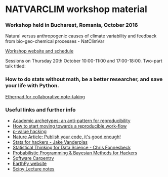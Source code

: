 # NATVARCLIM workshop material
### Workshop held in Bucharest, Romania, October 2016

Natural versus anthropogenic causes of climate variability and feedback from bio-geo-chemical processes - NatClimVar

[Workshop website and schedule](http://icub.unibuc.ro/index.php?option=com_jevents&task=icalrepeat.detail&evid=70&Itemid=1&year=2016&month=10&day=18&title=natural-versus-anthropogenic-causes-of-climate-variability-and-feedback-from-bio-geo-chemical-processes-natclimvar&uid=2a1acec1cdc2c8679ea15fae3d739104&catids=49%7C50%7C51%7C52)

Sessions on Thursday 20th October 10:00-11:00 and 17:00-18:00. Two-part talk titled:

###  How to do stats without math, be a better researcher, and save your life with Python.

[Etherpad for collaborative note-taking](https://public.etherpad-mozilla.org/p/NATVARCLIM)


### Useful links and further info
* [Academic archetypes: an anti-pattern for reproducibility](http://benlaken.com/blog/?id=27)
* [How to start moving towards a reproducible work-flow](http://benlaken.com/blog/?id=29)
* [p-value hacking](http://theconversation.com/one-reason-so-many-scientific-studies-may-be-wrong-66384)
* [Nature Article: Publish your code, it's good enough!](http://www.nature.com/news/2010/101013/full/467753a.html)
* [Stats for hackers - Jake Vanderplas](https://www.youtube.com/watch?v=Iq9DzN6mvYA)
* [Statistical Thinking for Data Science - Chris Fonnesbeck](https://www.youtube.com/watch?v=TGGGDpb04Yc)
* [Probabilistic Programming & Bayesian Methods for Hackers](http://camdavidsonpilon.github.io/Probabilistic-Programming-and-Bayesian-Methods-for-Hackers/)
* [Software Carpentry](http://software-carpentry.org)
* [EarthPy website](http://earthpy.org)
* [Scipy Lecture notes](http://www.scipy-lectures.org)
